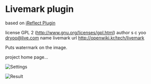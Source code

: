Livemark plugin
===============




based on [iReflect Plugin]( https://github.com/i-net-software/dokuwiki-plugin-reflect)

license    GPL 2 (http://www.gnu.org/licenses/gpl.html)
author     s c yoo <dryoo@live.com>
name   livemark
url    http://openwiki.kr/tech/livemark

Puts watermark on the image.

project home page... 


![Settings](http://i.imgur.com/pcJP2DX.jpg)



![Result](http://i.imgur.com/3cJsTfL.jpg)
